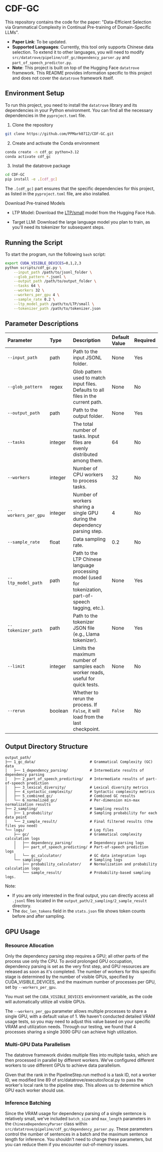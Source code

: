 # CDF-GC

This repository contains the code for the paper: "Data-Efficient Selection via Grammatical Complexity in Continual Pre-training of Domain-Specific LLMs".

* **Paper Link**: To be updated.
* **Supported Languages**: Currently, this tool only supports Chinese data selection. To extend it to other languages, you will need to modify `src/datatrove/pipeline/cdf_gc/dependency_parser.py` and `part_of_speech_predictor.py`.
* **Note**: This project is built on top of the Hugging Face `datatrove` framework. This README provides information specific to this project and does not cover the `datatrove` framework itself.

## Environment Setup

To run this project, you need to install the `datatrove` library and its dependencies in your Python environment. You can find all the necessary dependencies in the `pyproject.toml` file.

1. Clone the repository

```bash
git clone https://github.com/PPMark0712/CDF-GC.git
```

2. Create and activate the Conda environment

```bash
conda create -n cdf_gc python=3.12
conda activate cdf_gc
```

3. Install the datatrove package

```bash
cd CDF-GC
pip install -e .[cdf_gc]
```
The `.[cdf_gc]` part ensures that the specific dependencies for this project, as listed in the `pyproject.toml` file, are also installed.

Download Pre-trained Models

- LTP Model: Download the [LTP/small](https://huggingface.co/LTP/small) model from the Hugging Face Hub.

- Target LLM: Download the large language model you plan to train, as you'll need its tokenizer for subsequent steps.


## Running the Script

To start the program, run the following `bash` script:

```bash
export CUDA_VISIBLE_DEVICES=0,1,2,3
python scripts/cdf_gc.py \
	--input_path /path/to/jsonl_folder \
	--glob_pattern *.jsonl \
	--output_path /path/to/output_folder \
	--tasks 64 \
	--workers 32 \
	--workers_per_gpu 4 \
	--sample_rate 0.2 \
	--ltp_model_path /path/to/LTP/small \
	--tokenizer_path /path/to/tokenizer.json
```

## Parameter Descriptions

| Parameter | Type | Description | Default Value | Required |
| :--- | :--- | :--- | :--- | :--- |
| `--input_path` | path | Path to the input JSONL folder. | None | Yes |
| `--glob_pattern` | regex | Glob pattern used to match input files. Defaults to all files in the current path. | None | No |
| `--output_path` | path | Path to the output folder. | None | Yes |
| `--tasks` | integer | The total number of tasks. Input files are evenly distributed among them. | 64 | No |
| `--workers` | integer | Number of CPU workers to process tasks. | 32 | No |
| `--workers_per_gpu` | integer | Number of workers sharing a single GPU during the dependency parsing step. | 4 | No |
| `--sample_rate` | float | Data sampling rate. | 0.2 | No |
| `--ltp_model_path` | path | Path to the LTP Chinese language processing model (used for tokenization, part-of-speech tagging, etc.). | None | Yes |
| `--tokenizer_path` | path | Path to the tokenizer JSON file (e.g., Llama tokenizer). | None | Yes |
| `--limit` | integer | Limits the maximum number of samples each worker reads, useful for quick tests. | None | No |
| `--rerun` | boolean | Whether to rerun the process. If `False`, it will load from the last checkpoint. | `False` | No |

## Output Directory Structure

```
output_path/
├── 1_gc_data/                         # Grammatical Complexity (GC) data
│   ├── 1_dependency_parsing/          # Intermediate results of dependency parsing
│   ├── 2_part_of_speech_predicting/   # Intermediate results of part-of-speech prediction
│   ├── 3_lexical_diversity/           # Lexical diversity metrics
│   ├── 4_syntactic_complexity/        # Syntactic complexity metrics
│   ├── 5_combined_gc/                 # Combined GC results
│   └── 6_normalized_gc/               # Per-dimension min-max normalization results
├── 2_sampling/                        # Sampling results
│   ├── 1_probability/                 # Sampling probability for each data point
│   └── 2_sample_result/               # Final filtered results (the files you need)
└── logs/                              # Log files
    ├── gc/                            # Grammatical complexity calculation logs
    │   ├── dependency_parsing/        # Dependency parsing logs
    │   ├── part_of_speech_predicting/ # Part-of-speech prediction logs
    │   └── gc_calculator/             # GC data integration logs
    └── sampling/                      # Sampling logs
        ├── probability_calculator/    # Normalization and probability calculation logs
        └── sample_result/             # Probability-based sampling logs.
```

Note:
- If you are only interested in the final output, you can directly access all `.jsonl` files located in the `output_path/2_sampling/2_sample_result` directory.
- The `doc_len_tokens` field in the `stats.json` file shows token counts before and after sampling.

## GPU Usage

### Resource Allocation

Only the dependency parsing step requires a GPU; all other parts of the process use only the CPU. To avoid prolonged GPU occupation, dependency parsing is set as the very first step, and GPU resources are released as soon as it's completed. The number of workers for this specific stage is determined by the number of visible GPUs, specified by CUDA_VISIBLE_DEVICES, and the maximum number of processes per GPU, set by `--workers_per_gpu`.

You must set the `CUDA_VISIBLE_DEVICES` environment variable, as the code will automatically utilize all visible GPUs.

The `--workers_per_gpu` parameter allows multiple processes to share a single GPU, with a default value of 1. We haven't conducted detailed VRAM usage tests, so you may need to adjust this value based on your specific VRAM and utilization needs. Through our testing, we found that 4 processes sharing a single 3090 GPU can achieve high utilization.

### Multi-GPU Data Parallelism

The datatrove framework divides multiple files into multiple tasks, which are then processed in parallel by different workers. We've configured different workers to use different GPUs to achieve data parallelism.

Given that the rank in the PipelineStep.run method is a task ID, not a worker ID, we modified line 89 of src/datatrove/executor/local.py to pass the worker's local rank to the pipeline step. This allows us to determine which GPU each worker should use.

### Inference Batching

Since the VRAM usage for dependency parsing of a single sentence is relatively small, we've included `batch_size` and `max_length` parameters in the `ChineseDependencyParser` class within `src/datatrove/pipeline/cdf_gc/dependency_parser.py`. These parameters control the number of sentences in a batch and the maximum sentence length for inference. You shouldn't need to change these parameters, but you can reduce them if you encounter out-of-memory issues.
